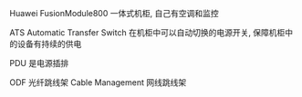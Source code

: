 
Huawei FusionModule800 一体式机柜, 
自己有空调和监控

ATS Automatic Transfer Switch 在机柜中可以自动切换的电源开关, 保障机柜中的设备有持续的供电

PDU 是电源插排

ODF 光纤跳线架
Cable Management 网线跳线架


